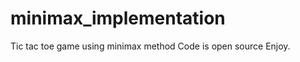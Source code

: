 minimax_implementation
======================

Tic tac toe game using minimax method
Code is open source
Enjoy.

